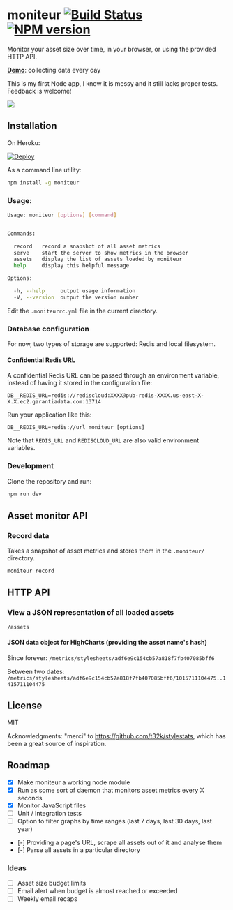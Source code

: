 # moniteur [![Build Status](https://travis-ci.org/kaelig/moniteur.svg)](https://travis-ci.org/kaelig/moniteur) [![NPM version](https://badge.fury.io/js/moniteur.svg)](http://badge.fury.io/js/moniteur)

Monitor your asset size over time, in your browser, or using the provided HTTP API.

**[Demo](https://moniteur.herokuapp.com/)**: collecting data every day

This is my first Node app, I know it is messy and it still lacks proper tests. Feedback is welcome!

![ ](https://cdn.rawgit.com/kaelig/moniteur/master/docs/screenshot.png)

## Installation

On Heroku:

[![Deploy](https://www.herokucdn.com/deploy/button.png)](https://heroku.com/deploy)

As a command line utility:

```bash
npm install -g moniteur
```

### Usage:

```bash
Usage: moniteur [options] [command]


Commands:

  record   record a snapshot of all asset metrics
  serve    start the server to show metrics in the browser
  assets   display the list of assets loaded by moniteur
  help     display this helpful message

Options:

  -h, --help     output usage information
  -V, --version  output the version number
```

Edit the `.moniteurrc.yml` file in the current directory.

### Database configuration

For now, two types of storage are supported: Redis and local filesystem.

#### Confidential Redis URL

A confidential Redis URL can be passed through an environment variable,
instead of having it stored in the configuration file:

```
DB__REDIS_URL=redis://rediscloud:XXXX@pub-redis-XXXX.us-east-X-X.X.ec2.garantiadata.com:13714
```

Run your application like this:
```
DB__REDIS_URL=redis://url moniteur [options]
```

Note that `REDIS_URL` and `REDISCLOUD_URL` are also valid environment variables.

### Development

Clone the repository and run:

```bash
npm run dev
```

## Asset monitor API

### Record data

Takes a snapshot of asset metrics and stores them in the `.moniteur/`
directory.

```bash
moniteur record
```


## HTTP API

### View a JSON representation of all loaded assets

`/assets`

#### JSON data object for HighCharts (providing the asset name's hash)

Since forever:
`/metrics/stylesheets/adf6e9c154cb57a818f7fb407085bff6`

Between two dates:
`/metrics/stylesheets/adf6e9c154cb57a818f7fb407085bff6/1015711104475..1415711104475`


## License

MIT

Acknowledgments: "merci" to https://github.com/t32k/stylestats, which has been
a great source of inspiration.

## Roadmap

- [x] Make moniteur a working node module
- [x] Run as some sort of daemon that monitors asset metrics every X seconds
- [x] Monitor JavaScript files
- [ ] Unit / Integration tests
- [ ] Option to filter graphs by time ranges
  (last 7 days, last 30 days, last year)
- [-] Providing a page's URL, scrape all assets out of it
  and analyse them
- [-] Parse all assets in a particular directory

### Ideas

- [ ] Asset size budget limits
- [ ] Email alert when budget is almost reached or exceeded
- [ ] Weekly email recaps
